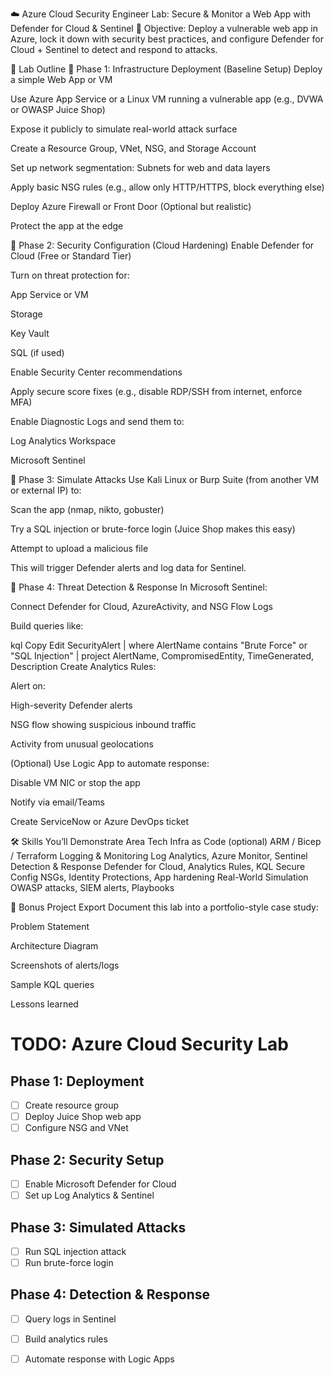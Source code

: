 ☁️ Azure Cloud Security Engineer Lab: Secure & Monitor a Web App with Defender for Cloud & Sentinel
🧠 Objective:
Deploy a vulnerable web app in Azure, lock it down with security best practices, and configure Defender for Cloud + Sentinel to detect and respond to attacks.

🔧 Lab Outline
🔹 Phase 1: Infrastructure Deployment (Baseline Setup)
Deploy a simple Web App or VM

Use Azure App Service or a Linux VM running a vulnerable app (e.g., DVWA or OWASP Juice Shop)

Expose it publicly to simulate real-world attack surface

Create a Resource Group, VNet, NSG, and Storage Account

Set up network segmentation: Subnets for web and data layers

Apply basic NSG rules (e.g., allow only HTTP/HTTPS, block everything else)

Deploy Azure Firewall or Front Door (Optional but realistic)

Protect the app at the edge

🔹 Phase 2: Security Configuration (Cloud Hardening)
Enable Defender for Cloud (Free or Standard Tier)

Turn on threat protection for:

App Service or VM

Storage

Key Vault

SQL (if used)

Enable Security Center recommendations

Apply secure score fixes (e.g., disable RDP/SSH from internet, enforce MFA)

Enable Diagnostic Logs and send them to:

Log Analytics Workspace

Microsoft Sentinel

🔹 Phase 3: Simulate Attacks
Use Kali Linux or Burp Suite (from another VM or external IP) to:

Scan the app (nmap, nikto, gobuster)

Try a SQL injection or brute-force login (Juice Shop makes this easy)

Attempt to upload a malicious file

This will trigger Defender alerts and log data for Sentinel.

🔹 Phase 4: Threat Detection & Response
In Microsoft Sentinel:

Connect Defender for Cloud, AzureActivity, and NSG Flow Logs

Build queries like:

kql
Copy
Edit
SecurityAlert
| where AlertName contains "Brute Force" or "SQL Injection"
| project AlertName, CompromisedEntity, TimeGenerated, Description
Create Analytics Rules:

Alert on:

High-severity Defender alerts

NSG flow showing suspicious inbound traffic

Activity from unusual geolocations

(Optional) Use Logic App to automate response:

Disable VM NIC or stop the app

Notify via email/Teams

Create ServiceNow or Azure DevOps ticket

🛠️ Skills You’ll Demonstrate
Area	Tech
Infra as Code (optional)	ARM / Bicep / Terraform
Logging & Monitoring	Log Analytics, Azure Monitor, Sentinel
Detection & Response	Defender for Cloud, Analytics Rules, KQL
Secure Config	NSGs, Identity Protections, App hardening
Real-World Simulation	OWASP attacks, SIEM alerts, Playbooks

📘 Bonus Project Export
Document this lab into a portfolio-style case study:

Problem Statement

Architecture Diagram

Screenshots of alerts/logs

Sample KQL queries

Lessons learned


# TODO: Azure Cloud Security Lab

## Phase 1: Deployment
- [ ] Create resource group
- [ ] Deploy Juice Shop web app
- [ ] Configure NSG and VNet

## Phase 2: Security Setup
- [ ] Enable Microsoft Defender for Cloud
- [ ] Set up Log Analytics & Sentinel

## Phase 3: Simulated Attacks
- [ ] Run SQL injection attack
- [ ] Run brute-force login

## Phase 4: Detection & Response
- [ ] Query logs in Sentinel
- [ ] Build analytics rules
- [ ] Automate response with Logic Apps


